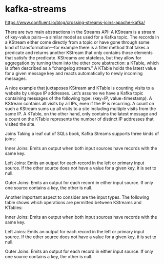 # kafka-streams

https://www.confluent.io/blog/crossing-streams-joins-apache-kafka/

There are two main abstractions in the Streams API: A KStream is a stream of key-value pairs—a similar model as used for a Kafka topic. The records in a KStream either come directly from a topic or have gone through some kind of transformation—for example there is a filter method that takes a predicate and returns another KStream that only contains those elements that satisfy the predicate. KStreams are stateless, but they allow for aggregation by turning them into the other core abstraction: a KTable, which is often described as a “changelog stream.” A KTable holds the latest value for a given message key and reacts automatically to newly incoming messages.

A nice example that juxtaposes KStream and KTable is counting visits to a website by unique IP addresses. Let’s assume we have a Kafka topic containing messages of the following type: (key=IP, value=timestamp). A KStream contains all visits by all IPs, even if the IP is recurring. A count on such a KStream sums up all visits to a site including multiple visits from the same IP. A KTable, on the other hand, only contains the latest message and a count on the KTable represents the number of distinct IP addresses that visited the site.

Joins
Taking a leaf out of SQLs book, Kafka Streams supports three kinds of joins:

Inner Joins: Emits an output when both input sources have records with the same key.

Left Joins: Emits an output for each record in the left or primary input source. If the other source does not have a value for a given key, it is set to null.

Outer Joins: Emits an output for each record in either input source. If only one source contains a key, the other is null.

Another important aspect to consider are the input types. The following table shows which operations are permitted between KStreams and KTables:

Inner Joins: Emits an output when both input sources have records with the same key.

Left Joins: Emits an output for each record in the left or primary input source. If the other source does not have a value for a given key, it is set to null.

Outer Joins: Emits an output for each record in either input source. If only one source contains a key, the other is null.

